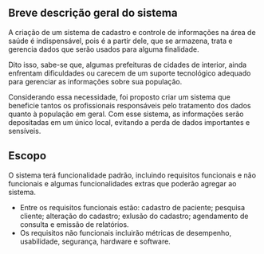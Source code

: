 ## **Breve descrição geral do sistema**

A criação de um sistema de cadastro e controle de informações na área de saúde é indispensável, pois é a partir dele, que se armazena, trata e gerencia dados que serão usados para alguma finalidade. 

Dito isso, sabe-se que, algumas prefeituras de cidades de interior, ainda enfrentam dificuldades ou carecem de um suporte tecnológico adequado para gerenciar as informações sobre sua população. 

Considerando essa necessidade, foi proposto criar um sistema que beneficie tantos os profissionais responsáveis pelo tratamento dos dados quanto à população em geral. 
Com esse sistema, as informações serão depositadas em um único local, evitando a perda de dados importantes e sensíveis.

## **Escopo**

O sistema terá funcionalidade padrão, incluindo requisitos funcionais e não funcionais e algumas funcionalidades extras que poderão agregar ao sistema.

* Entre os requisitos funcionais estão: cadastro de paciente; pesquisa cliente; alteração do cadastro; exlusão do cadastro; agendamento de consulta e emissão de relatórios.
* Os requisitos não funcionais incluirão métricas de desempenho, usabilidade, segurança, hardware e software.
